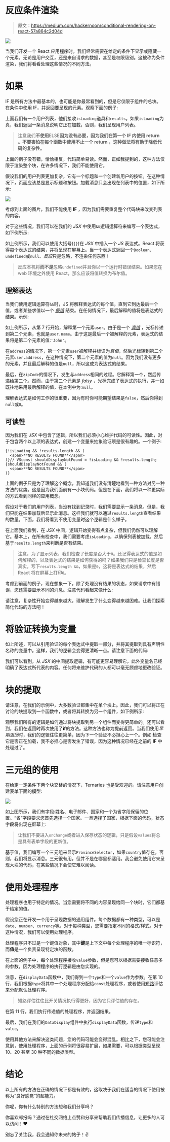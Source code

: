 # 反应条件渲染

> 原文：<https://medium.com/hackernoon/conditional-rendering-on-react-57a864c2d04d>

![](img/4c18b4a818adbf27b834b281382a9a6d.png)

当我们开发一个 React 应用程序时，我们经常需要在给定的条件下显示或隐藏一个元素。无论是用户交互，还是来自请求的数据，甚至是权限级别。这被称为条件渲染，我们将看看处理这些情况的不同方法。

# 如果

IF 是所有方法中最基本的，也可能是你最常看到的，但是它仅限于组件的总块。在条件中使用 IF，并返回要呈现的元素。观察下面的例子:

上面我们有一个用户列表，他们接收`isLoading`道具和`results`。如果`isLoading`为真，我们返回一条消息说明它正在加载，否则，我们呈现用户列表。

> 注意我们**不使用**ELSE**因为没有必要，因为我们在第一个 **IF** 内使用 **return** 。不要害怕在每个函数中使用不止一个 **return** ，这种做法将有助于降低代码的复杂性。**

上面的例子没有错，恰恰相反，代码简单易读。然而，正如我提到的，这种方法仅限于渲染整个块，在许多情况下，我们不能使用它。

假设我们的用户列表更加复杂，它有一个标题和一个创建新用户的按钮。在这种情况下，页面应该总是显示标题和按钮。加载消息只会出现在列表中的位置，如下所示:

![](img/f699e4cde7f31f4e4cb0fa16ee4ba291.png)

考虑到上面的图片，我们不能使用 **IF** ，因为我们需要重复整个代码块来改变列表的内容。

对于这些情况，我们可以在我们的 *JSX* 中使用`&&`逻辑运算符来编写一个表达式，如下例所示:

如上例所示，我们可以使用大括号(`{}`)在 *JSX* 中插入一个 *JS* 表达式。React 将获得每个表达式的结果，并将呈现在屏幕上。当一个表达式返回一个`Boolean`、`undefined`或`null`、*反应*只是忽略，不渲染任何东西！

> 反应本机将**而不是**忽略`undefined`并且你以一个运行时错误结束。如果您在 web 环境之外使用 React，那么应该将值转换为布尔值。

## 理解表达

当我们使用逻辑运算符`&&`时，JS 将解释表达式的每个值，直到它到达最后一个值，或者某些求值以一个 [*假值*](https://developer.mozilla.org/en-US/docs/Glossary/Falsy) 结束。在任何情况下，最后解释的值将是表达式的结果。示例:

如上例所示，从第 7 行开始，解释第一个元素`user`。由于是一个 [*真值*](https://developer.mozilla.org/en-US/docs/Glossary/Truthy) ，光标传递到第二个元素，也就是`user.name`。由于这是最后一个被解释的元素，表达式的结果将是第二个元素的值:`'John'`。

在`address`的情况下，第一个元素`user`被解释并标识为*真值*，然后光标转到第二个元素`user.address`，在这种情况下，第二个元素的值为`null`。因为我们没有更多的元素，并且最后解释的值是`null`，所以这成为表达式的结果。

最后，在`zipCode`的情况下，发生与`address`相同的过程。它解释第一个，然后传递给第二个。然而，由于第二个元素是 *falsy* ，光标完成了表达式的执行，并一如既往地采用最后解释的值，在本例中为:`null`。

理解表达式是如何工作的很重要，因为有时你可能期望结果是`false`，然后你得到`null`或`0`。

## 可读性

因为我们在 *JSX* 中包含了逻辑，所以我们必须小心维护代码的可读性。因此，对于包含两个以上项的表达式，创建一个变量来抽象验证项是很有趣的。一个例子:

```
{!isLoading && !results.length && (
  <span>**NO RESULTS FOUND**</span>
)}// VSconst shouldDisplayNotFound = !isLoading && !results.length;{shouldDisplayNotFound && (
  <span>**NO RESULTS FOUND**</span>
)}
```

上面的例子只是为了理解这个概念，我知道我们没有清楚地看到一种方法对另一种方法的优势。这是因为我们面前有一小块代码。但是在下面，我们将以一种更实际的方式看到同样的应用概念。

假设对于我们的用户列表，当没有找到记录时，我们需要显示一条消息。但是，我们只能在结果加载后显示此消息。这样我们就可以通过`results.length`查看结果的数量。下面，我们将看到不使用变量时这个逻辑是什么样子。

在上面我们看到，在 *JSX* 中间，逻辑开始变得有点复杂，但我们仍然可以理解它。基本上，在所有检查中，我们需要考虑`isLoading`，以确保列表被加载，然后基于`results.length`来判断是否有结果。

> 注意，为了显示列表，我们检查了长度是否大于`0`。还记得表达式的值是如何解释的，以及表达式的结果是如何获得的吗？如果我们只是检查长度是否真实，写下`results.length &&`，如果是`0`，这将是表达式的结果，然后 React 将在屏幕上打印`0`。

考虑到前面的例子，现在想象一下，除了处理没有结果的状态，如果请求中有错误，您还需要显示不同的消息。注意代码看起来像什么:

请注意，复杂性开始变得越来越大，理解发生了什么变得越来越困难。让我们探索简化代码的方法吧！

# 将验证转换为变量

如上所述，可以从引用验证的每个表达式中提取一部分，并将其提取到具有声明性名称的变量中。这样，我们的逻辑会变得更清晰一点。请注意下面的代码:

我们可以看到，从 *JSX* 的中间提取逻辑，有可能更容易理解它，此外变量名已经明确了表达式所代表的内容。任何将来维护代码的人都可以毫无顾虑地更改验证。

# 块的提取

请注意，在我们的示例中，大多数验证都集中在单个块上。因此，我们可以将正在讨论的块提取到一个函数中，或者将其转换为另一个组件，如下例所示:

观察我们所有的逻辑是如何通过将块提取到另一个组件而变得更简单的。还可以看到，我们在返回时再次使用了**if**的方法。这种方法也称为提前返回。当我们使用*早期返回*时，我们的逻辑往往更简单，因为下一个验证不必担心上一个。例如:检查它是否正在加载，我不必担心是否发生了错误，因为这种情况已经在之前的 **IF** 中处理过了。

# 三元组的使用

在给定一定条件下两个块交替的情况下，Ternaries 也是受欢迎的。请注意用户创建表单下面的模型:

![](img/2cc661e8cc56ceb8e8255d41326a08ee.png)

如上图所示，我们有字段:姓名、电子邮件、国家和一个为省字段保留的位置。“省”字段要求您首先选择一个国家。一旦选择了国家，根据下面的代码，状态字段将出现在屏幕上:

> 让我们不要进入`onChange`或者进入保存状态的逻辑，只是假设`values`将总是具有表单字段的更新值。

基于值，我们编写一个三元组来显示`ProvinceSelector`，如果`country`值存在，否则，我们将显示消息。三元很有用，但并不是在哪里都适用。我会避免使用它来呈现大块的代码，在某些情况下会使它难以阅读。

# 使用处理程序

处理程序也用于特定的情况。当您需要将不同的内容呈现给同一个块时，它们都基于给定的值。

假设您正在开发一个用于呈现数据的通用组件。每个数据都有一种类型，可以是`date`、`number`、`currency`等。对于每种类型，您需要指定不同的格式/样式。对于这种情况，我们可以使用处理程序。

处理程序只不过是一个键值对象，其中**键**是上下文中每个处理程序的唯一标识符，而**值**是一个负责呈现特定块的函数。

在上面的例子中，每个处理程序接收`value`参数，但是您可以根据需要接收任意多的参数，因为处理程序的执行逻辑是由您实现的。

注意，在`displayData`函数中，我们得到一个`type`和一个`value`作为参数。在第 10 行，我们根据`type`将其中一个处理程序分配给`const`处理程序，或者使用[短路](https://developer.mozilla.org/pt-BR/docs/Web/JavaScript/Reference/Operators/Operadores_Logicos#Short-Circuit_Evaluation)评估来分配默认处理程序。

> 短路评估往往比开关情况执行得更好，因为它只评估值的存在。

在第 11 行，我们执行传递值的处理程序，并返回结果。

最后，我们在我们的`DataDisplay`组件中执行`displayData`函数，传递`type`和`value`。

使用其他方法来解决这类问题，您的代码可能会变得混乱。相比之下，您可能会注意到，使用处理程序，上面的示例将很容易扩展，如果需要，可以根据类型呈现 10、20 甚至 30 种不同的数据类型。

# 结论

以上所有的方法在正确的情况下都是有效的，这取决于我们在适当的情况下使用被称为“良好感觉”的超能力。

你呢，你有什么特别的方法想和我们分享吗？

你喜欢邮报吗？通过在社交网络上点赞和分享来帮助我们传播信息，让更多的人可以访问！❤️ ️

别忘了关注我，我会通知你未来的帖子！✌